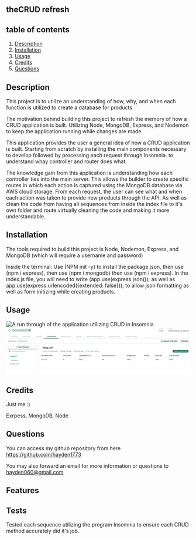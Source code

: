 ## theCRUD refresh



## table of contents
1. [Description](#description)
2. [Installation](#installation)
3. [Usage](#usage)
4. [Credits](#credits)
5. [Questions](#questions)
        
        
        
## Description
This project is to utilize an understanding of how, why, and when each function is utilized to create a database for products

The motivation behind building this project to refresh the memory of how a CRUD application is built. Utilizing Node, MongoDB, Express, and Nodemon to keep the application running while changes are made.

This application provides the user a general idea of how a CRUD application is built. Starting from scratch by installing the main components necessary to develop followed by processing each request through Insomnia. to understand whay controller and router does what.

The knowledge gain from this application is understanding how each controller ties into the main server. This allows the builder to create specific routes in which each action is captured using the MongoDB database via AWS cloud storage. From each request, the user can see what and when each action was taken to provide new products through the API. As well as clean the code from having all sequences from inside the index file to it's own folder and route virtually cleaning the code and making it more understandable.
        
        
## Installation
The tools required to build this project is Node, Nodemon, Express, and MongoDB (which will require a username and password)

Inside the terminal:
Use (NPM init -y)  to install the package.json, then use (npm i express), then use (npm i mongodb) then use (npm i express). In the index.js file, you will need to write (app.use(express.json()); as well as app.use(express.urlencoded({extended: false})); to allow json formatting as well as form initizing while creating products. 
        
        
## Usage


![A run through of the application utilizing CRUD in Insomnia](./assets/Runthru.gif)
![The database in MongoDB](./assets/Screenshot%202024-04-07%20193227.png)
        
## Credits
Just me :)

Exrpess, MongoDB, Node
        
        

## Questions
You can access my github repository from here https://github.com/hayden1773
        
You may also forward an email for more information or questions to hayden060@gmail.com
        
## Features

        
        
## Tests 
Tested each sequence utilizing the program Insomnia to ensure each CRUD method accurately did it's job.